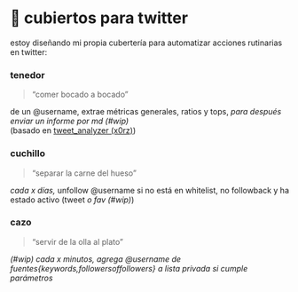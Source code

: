 # 🍴 cubiertos para twitter

estoy diseñando mi propia cubertería para automatizar acciones rutinarias en twitter:

### **tenedor**
> “comer bocado a bocado”

de un @username, extrae métricas generales, ratios y tops, *para después enviar un informe por md (#wip)*  
(basado en [tweet_analyzer (x0rz)](https://github.com/x0rz/tweets_analyzer))

### **cuchillo**
> “separar la carne del hueso”

*cada x días,* unfollow @username si no está en whitelist, no followback y ha estado activo (tweet *o fav (#wip)*)

### **cazo**
> “servir de la olla al plato”

*(#wip) cada x minutos, agrega @username de fuentes{keywords,followersoffollowers} a lista privada si cumple parámetros*
